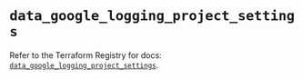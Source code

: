 # `data_google_logging_project_settings`

Refer to the Terraform Registry for docs: [`data_google_logging_project_settings`](https://registry.terraform.io/providers/hashicorp/google-beta/5.21.0/docs/data-sources/google_logging_project_settings).

